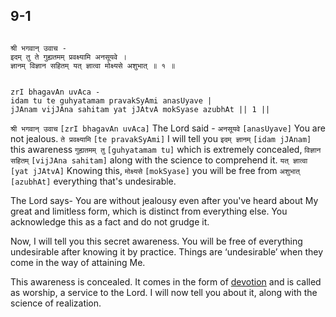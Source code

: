 ## 9-1


```shloka-sa

श्री भगवान् उवाच -
इदम् तु ते गुह्यतमम् प्रवक्ष्यामि अनसूयवे ।
ज्ञानम् विज्ञान सहितम् यत् ज्ञात्वा मोक्ष्यसे अशुभात् ॥ १ ॥

```
```shloka-sa-hk

zrI bhagavAn uvAca -
idam tu te guhyatamam pravakSyAmi anasUyave |
jJAnam vijJAna sahitam yat jJAtvA mokSyase azubhAt || 1 ||

```
`श्री भगवान् उवाच` `[zrI bhagavAn uvAca]` The Lord said - `अनसूयवे` `[anasUyave]` You are not jealous. `ते प्रवक्ष्यामि` `[te pravakSyAmi]` I will tell you `इदम् ज्ञानम्` `[idam jJAnam]` this awareness `गुह्यतमम् तु` `[guhyatamam tu]` which is extremely concealed, `विज्ञान सहितम्` `[vijJAna sahitam]` along with the science to comprehend it. `यत् ज्ञात्वा` `[yat jJAtvA]` Knowing this, `मोक्ष्यसे` `[mokSyase]` you will be free from `अशुभात्` `[azubhAt]` everything that's undesirable.

The Lord says- You are without jealousy even after you've heard about My great and limitless form, which is distinct from everything else. You acknowledge this as a fact and do not grudge it. 

Now, I will tell you this secret awareness. You will be free of everything undesirable after knowing it by practice. Things are ‘undesirable’ when they come in the way of attaining Me.




This awareness is concealed. It comes in the form of 
[devotion](bhakti_a_defn)
 and is called as worship, a service to the Lord. I will now tell you about it, along with the science of realization.


